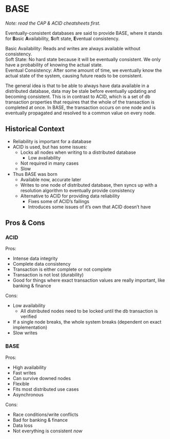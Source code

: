 # BASE #

*Note: read the CAP & ACID cheatsheets first.*

Eventually-consistent databases are said to provide BASE, where it stands for
**B**asic **A**vailability, **S**oft state, **E**ventual consistency.

Basic Availability: Reads and writes are always available without consistency.  
Soft State: No hard state because it will be eventually consistent. We only have
a probability of knowing the actual state.  
Eventual Consistency: After some amount of time, we eventually know the actual state
of the system, causing future reads to be consistent.

The general idea is that to be able to always have data available in a distributed
database, data may be stale before eventually updating and becoming
consistent. This is in contrast to ACID, which is a set of db transaction
properties that requires that the whole of the transaction is completed at
once. In BASE, the transaction occurs on one node and is eventually propagated
and resolved to a common value on every node.

## Historical Context ##

- Reliability is important for a database
- ACID is used, but has some issues:
  - Locks all nodes when writing to a distributed database
    - Low availability
  - Not required in many cases
  - Slow
- Thus BASE was born
  - Available now, accurate later
  - Writes to one node of distributed database, then syncs up with a
    resolution algorithm to eventually provide consistency
  - Alternative to ACID for providing data reliability
    - Fixes some of ACID’s failings
    - Introduces some issues of it’s own that ACID doesn’t have

## Pros & Cons ##

### ACID ###

Pros:

- Intense data integrity
- Complete data consistency
- Transaction is either complete or not complete
- Transaction is not lost (durability)
- Good for things where exact transaction values are really important, like
  banking & finance

Cons:

- Low availability
  - All distributed nodes need to be locked until the db transaction is
    verified
- If a single node breaks, the whole system breaks (dependent on exact
  implementation)
- Slow writes

### BASE ###

Pros:

- High availability
- Fast writes
- Can survive downed nodes
- Flexible
- Fits most distributed use cases
- Asynchronous

Cons:

- Race conditions/write conflicts
- Bad for banking & finance
- Data loss
- Not everything is consistent *now*
